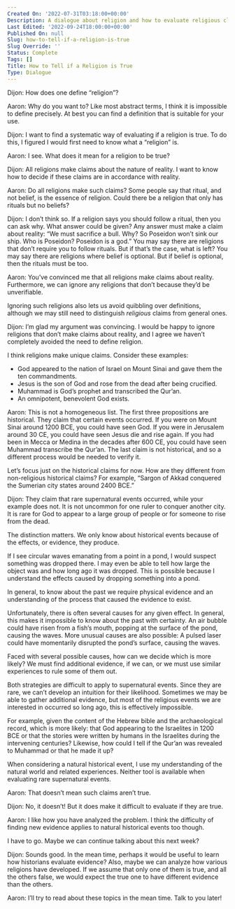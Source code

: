 ```yaml
---
Created On: '2022-07-31T03:18:00+00:00'
Description: A dialogue about religion and how to evaluate religious claims.
Last Edited: '2022-09-24T18:00:00+00:00'
Published On: null
Slug: how-to-tell-if-a-religion-is-true
Slug Override: ''
Status: Complete
Tags: []
Title: How to Tell if a Religion is True
Type: Dialogue
---
```

<p><span class="sc">Dijon:</span> How does one define “religion”?</p>
<p><span class="sc">Aaron:</span> Why do you want to? Like most abstract terms, I think it is impossible to define precisely. At best you can find a definition that is suitable for your use.</p>
<p><span class="sc">Dijon:</span> I want to find a systematic way of evaluating if a religion is true. To do this, I figured I would first need to know what a “religion” is.</p>
<p><span class="sc">Aaron:</span> I see. What does it mean for a religion to be true?</p>
<p><span class="sc">Dijon:</span> All religions make claims about the nature of reality. I want to know how to decide if these claims are in accordance with reality.</p>
<p><span class="sc">Aaron:</span> Do all religions make such claims? Some people say that ritual, and not belief, is the essence of religion. Could there be a religion that only has rituals but no beliefs?</p>
<p><span class="sc">Dijon:</span> I don’t think so. If a religion says you should follow a ritual, then you can ask why. What answer could be given? Any answer must make a claim about reality: “We must sacrifice a bull. Why? So Poseidon won’t sink our ship. Who is Poseidon? Poseidon is a god.” You may say there are religions that don’t require you to follow rituals. But if that’s the case, what is left? You may say there are religions where belief is optional. But if belief is optional, then the rituals must be too.</p>
<p><span class="sc">Aaron:</span> You’ve convinced me that all religions make claims about reality. Furthermore, we can ignore any religions that don’t because they’d be unverifiable.</p>
<p>Ignoring such religions also lets us avoid quibbling over definitions, although we may still need to distinguish <em>religious</em> claims from general ones.</p>
<p><span class="sc">Dijon:</span> I’m glad my argument was convincing. I would be happy to ignore religions that don’t make claims about reality, and I agree we haven’t completely avoided the need to define religion.</p>
<p>I think religions make unique claims. Consider these examples:</p>
<ul>
<li>God appeared to the nation of Israel on Mount Sinai and gave them the ten commandments.</li>
<li>Jesus is the son of God and rose from the dead after being crucified.</li>
<li>Muhammad is God’s prophet and transcribed the Qur’an.</li>
<li>An omnipotent, benevolent God exists.</li>
</ul>
<p><span class="sc">Aaron:</span> This is not a homogeneous list. The first three propositions are historical. They claim that certain events occurred. If you were on Mount Sinai around 1200 BCE, you could have seen God. If you were in Jerusalem around 30 CE, you could have seen Jesus die and rise again. If you had been in Mecca or Medina in the decades after 600 CE, you could have seen Muhammad transcribe the Qur’an. The last claim is not historical, and so a different process would be needed to verify it.</p>
<p>Let’s focus just on the historical claims for now. How are they different from non-religious historical claims? For example, “Sargon of Akkad conquered the Sumerian city states around 2400 BCE.”</p>
<p><span class="sc">Dijon:</span> They claim that rare supernatural events occurred, while your example does not. It is not uncommon for one ruler to conquer another city. It is rare for God to appear to a large group of people or for someone to rise from the dead.</p>
<p>The distinction matters. We only know about historical events because of the effects, or evidence, they produce.</p>
<p>If I see circular waves emanating from a point in a pond, I would suspect something was dropped there. I may even be able to tell how large the object was and how long ago it was dropped. This is possible because I understand the effects caused by dropping something into a pond.</p>
<p>In general, to know about the past we require physical evidence and an understanding of the process that caused the evidence to exist.</p>
<p>Unfortunately, there is often several causes for any given effect. In general, this makes it impossible to know about the past with certainty. An air bubble could have risen from a fish’s mouth, popping at the surface of the pond, causing the waves. More unusual causes are also possible: A pulsed laser could have momentarily disrupted the pond’s surface, causing the waves.</p>
<p>Faced with several possible causes, how can we decide which is more likely? We must find additional evidence, if we can, or we must use similar experiences to rule some of them out.</p>
<p>Both strategies are difficult to apply to supernatural events. Since they are rare, we can’t develop an intuition for their likelihood. Sometimes we may be able to gather additional evidence, but most of the religious events we are interested in occurred so long ago, this is effectively impossible.</p>
<p>For example, given the content of the Hebrew bible and the archaeological record, which is more likely: that God appearing to the Israelites in 1200 BCE or that the stories were written by humans in the Israelites during the intervening centuries? Likewise, how could I tell if the Qur’an was revealed to Muhammad or that he made it up?</p>
<p>When considering a natural historical event, I use my understanding of the natural world and related experiences. Neither tool is available when evaluating rare supernatural events.</p>
<p><span class="sc">Aaron:</span> That doesn’t mean such claims aren’t true.</p>
<p><span class="sc">Dijon:</span> No, it doesn’t! But it does make it difficult to evaluate if they are true.</p>
<p><span class="sc">Aaron:</span> I like how you have analyzed the problem. I think the difficulty of finding new evidence applies to natural historical events too though.</p>
<p>I have to go. Maybe we can continue talking about this next week?</p>
<p><span class="sc">Dijon:</span> Sounds good. In the mean time, perhaps it would be useful to learn how historians evaluate evidence? Also, maybe we can analyze how various religions have developed. If we assume that only one of them is true, and all the others false, we would expect the true one to have different evidence than the others.</p>
<p><span class="sc">Aaron:</span> I’ll try to read about these topics in the mean time. Talk to you later!</p>
